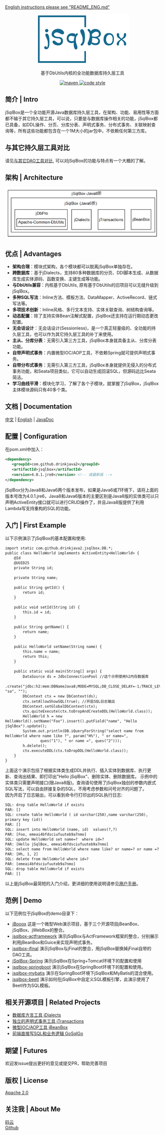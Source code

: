 ﻿<p align="left">
  <a href="README_ENG.md">
	English instructions please see "README_ENG.md"
  </a>
</p>

<p align="center">
  <a href="https://github.com/drinkjava2/jsqlbox">
   <img alt="jsqlbox-logo" src="jsqlbox-logo.png">
  </a>
</p>

<p align="center">
  基于DbUtils内核的全功能数据库持久层工具
</p>

<p align="center">
  <a href="http://search.maven.org/#search%7Cga%7C1%7Cg%3A%22com.github.drinkjava2%22%20AND%20a%3A%22jsqlbox%22">
    <img alt="maven" src="https://img.shields.io/maven-central/v/com.github.drinkjava2/jsqlbox.svg?style=flat-square">
  </a>

  <a href="https://www.apache.org/licenses/LICENSE-2.0">
    <img alt="code style" src="https://img.shields.io/badge/license-Apache%202-4EB1BA.svg?style=flat-square">
  </a>
</p>

## 简介 | Intro
jSqlBox是一个全功能开源Java数据库持久层工具，在架构、功能、易用性等方面都不输于其它持久层工具，可以说，只要是与数据库操作相关的功能，jSqlBox都已具备，如DDL操作、分页、分库分表、声明式事务、分布式事务、关联映射查询等，所有这些功能都包含在一个1M大小的jar包中，不依赖任何第三方库。 

## 与其它持久层工具对比
请见[与其它DAO工具对比](https://gitee.com/drinkjava2/jsqlbox/wikis/pages?title=%E9%99%84%E5%BD%952%EF%BC%9ADAO%E5%B7%A5%E5%85%B7%E5%AF%B9%E6%AF%94&parent=%E7%94%A8%E6%88%B7%E6%89%8B%E5%86%8C), 可以对jSqlBox的功能与特点有一个大概的了解。  

## 架构 | Architecture  
![image](arch.png)  

## 优点 | Advantages

- **架构合理**：模块式架构，各个模块都可以脱离jSqlBox单独存在。  
- **跨数据库**：基于jDialects，支持80多种数据库的分页、DDl脚本生成、从数据库生成实体源码、函数变换、主键生成等功能。  
- **与DbUtils兼容**：内核基于DbUtils, 原有基于DbUtils的旧项目可以无缝升级到jSqlBox。  
- **多种SQL写法**：Inline方法、模板方法、DataMapper、ActiveRecord、链式写法等。  
- **多项技术创新**：Inline风格、多行文本支持、实体关联查询、树结构查询等。  
- **动态配置**：除了支持实体Bean注解式配置，jSqlBox还支持在运行期动态更改配置。  
- **无会话设计**：无会话设计(Sessionless)，是一个真正轻量级的、全功能的持久层工具，也可以作为其它持久层工具的补丁来使用。  
- **主从、分库分表**：无需引入第三方工具，jSqlBox本身就具备主从、分库分表功能。  
- **自带声明式事务**：内置微型IOC/AOP工具，不依赖Spring就可提供声明式事务。  
- **自带分布式事务**：无需引入第三方工具，jSqlBox本身就提供无侵入的分布式事务功能，和Seata项目类似，它可以自动生成回滚SQL，但源码远比Seata简洁。
- **学习曲线平滑**：模块化学习，了解了各个子模块，就掌握了jSqlBox，jSqlBox主体模块源码只有40多个类。  
 
## 文档 | Documentation

[中文](https://gitee.com/drinkjava2/jsqlbox/wikis/pages)  |  [English](https://github.com/drinkjava2/jsqlbox/wiki) | [JavaDoc](http://search.maven.org/#search%7Cga%7C1%7Ca%3A%22jsqlbox%22)

## 配置 | Configuration
在pom.xml中加入：  
```xml
<dependency>
   <groupId>com.github.drinkjava2</groupId>
   <artifactId>jsqlbox</artifactId>  
   <version>4.0.1.jre8</version> <!-- 或最新版 -->
</dependency> 
```
jSqlBox分为Java8和Java6两个版本发布，如果是Java6或7环境下，请将上面的版本号改为4.0.1.jre6，Java8和Java6版本的主要区别是Java8版的实体类可以只声明ActiveEntity接口就可以进行CRUD操作了，并且Java8版提供了利用Lambda写支持重构的SQL的功能。

## 入门 | First Example
以下示例演示了jSqlBox的基本配置和使用:
```
import static com.github.drinkjava2.jsqlbox.DB.*;
public class HelloWorld implements ActiveEntity<HelloWorld> {
	@Id
	@UUID25
	private String id;

	private String name;

	public String getId() {
		return id;
	}

	public void setId(String id) {
		this.id = id;
	}

	public String getName() {
		return name;
	}

	public HelloWorld setName(String name) {
		this.name = name;
		return this;
	}

	public static void main(String[] args) {
		DataSource ds = JdbcConnectionPool //这个示例使用h2内存数据库
				.create("jdbc:h2:mem:DBNameJava8;MODE=MYSQL;DB_CLOSE_DELAY=-1;TRACE_LEVEL_SYSTEM_OUT=0", "sa", "");
		DbContext ctx = new DbContext(ds);
		ctx.setAllowShowSQL(true); //开启SQL日志输出
		DbContext.setGlobalDbContext(ctx);
		ctx.quiteExecute(ctx.toDropAndCreateDDL(HelloWorld.class));
		HelloWorld h = new HelloWorld().setName("Foo").insert().putField("name", "Hello jSqlBox").update();
		System.out.println(DB.iQueryForString("select name from HelloWorld where name like ?", param("H%"), " or name=",
				ques("1"), " or name =", ques("2")));
		h.delete();
		ctx.executeDDL(ctx.toDropDDL(HelloWorld.class));
	}
}
```
上面这个演示包括了根据实体类生成DDL并执行、插入实体到数据库、执行更新、查询出结果、即打印出"Hello jSqlBox"、删除实体、删除数据库。
示例中的实体类只需要声明接口(限Java8版)。查询语句使用了jSqlBox独创的参数内嵌式SQL写法，可以自由拼接复杂的SQL，不用考虑参数和问号对齐的问题了。  
因为开启了日志输出，可以看到命令行打印出的SQL执行日志:
```
SQL: drop table HelloWorld if exists
PAR: []
SQL: create table HelloWorld ( id varchar(250),name varchar(250), primary key (id))
PAR: []
SQL: insert into HelloWorld (name, id)  values(?,?)
PAR: [Foo, emeai4bfdsciufuuteb9a7nmo]
SQL: update HelloWorld set name=?  where id=?
PAR: [Hello jSqlBox, emeai4bfdsciufuuteb9a7nmo]
SQL: select name from HelloWorld where name like? or name=? or name =?
PAR: [H%, 1, 2]
SQL: delete from HelloWorld where id=? 
PAR: [emeai4bfdsciufuuteb9a7nmo]
SQL: drop table HelloWorld if exists
PAR: []
```
以上是jSqlBox最简短的入门介绍，更详细的使用说明请参见[用户手册](https://gitee.com/drinkjava2/jsqlbox/wikis/pages)。  

## 范例 | Demo
以下范例位于jSqlBox的demo目录下：  
* [jBooox](../../tree/master/demo/jbooox) 这是一个微型Web演示项目，基于三个开源项目jBeanBox、jSqlBox、jWebBox的整合。
* [jsqlbox-actframework](../../tree/master/demo/jsqlbox-actframework) 演示jSqlBox与ActFramework框架的整合，分别展示利用jBeanBox和Guice来实现声明式事务。
* [jsqlbox-jfinal](../../tree/master/demo/jsqlbox-jfinal) 演示jSqlBox与jFinal的整合，用jSqlBox替换掉jFinal自带的DAO工具。
* [jSqlBox-Spring](../../tree/master/demo/jsqlbox-spring) 演示jSqlBox在Spring+Tomcat环境下的配置和使用
* [jsqlbox-springboot](../../tree/master/demo/jsqlbox-springboot) 演示jSqlBox在SpringBoot环境下的配置和使用。  
* [jsqlbox-mybatis](../../tree/master/demo/jsqlbox-mybatis) 演示在SpringBoot环境下jSqlBox和MyBatis的混合使用。
* [jsqlbox-beetl](../../tree/master/demo/jsqlbox-beetl) 演示如何在jSqlBox中自定义SQL模板引擎，此演示使用了Beetl作为SQL模板。
 
## 相关开源项目 | Related Projects
- [数据库方言工具 jDialects](https://gitee.com/drinkjava2/jdialects)
- [独立的声明式事务工具 jTransactions](https://gitee.com/drinkjava2/jTransactions)
- [微型IOC/AOP工具 jBeanBox](https://gitee.com/drinkjava2/jBeanBox)
- [前端直接写SQL和业务逻辑 GoSqlGo](https://gitee.com/drinkjava2/gosqlgo)

## 期望 | Futures

欢迎发issue提出更好的意见或提交PR，帮助完善项目

## 版权 | License

[Apache 2.0](http://www.apache.org/licenses/LICENSE-2.0)

## 关注我 | About Me
[码云](https://gitee.com/drinkjava2)  
[Github](https://github.com/drinkjava2)  
